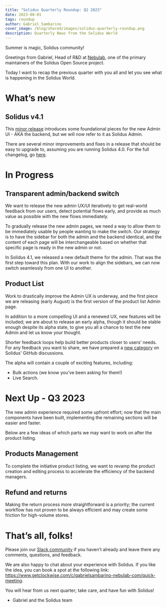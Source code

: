 ```yaml
---
title: "Solidus Quarterly Roundup: Q2 2023"
date: 2023-08-01
tags: roundup
author: Gabriel Sambarino
cover_image: /blog/shared/images/solidus-quarterly-roundup.png
description: Quarterly News from the Solidus World
---
```


Summer is magic, Solidus community!

Greetings from Gabriel, Head of R&D at [Nebulab](http://www.nebulab.com), one of the primary maintainers of the Solidus Open Source project.

Today I want to recap the previous quarter with you all and let you see what is happening in the Solidus World.


# What’s new

## Solidus v4.1

This [minor release](https://solidus.io/blog/2023/06/29/solidus-v4-1) introduces some foundational pieces for the new Admin UI - AKA the backend, but we will now refer to it as Solidus Admin.

There are several minor improvements and fixes in a release that should be easy to upgrade to, assuming you are running Solidus 4.0. For the full changelog, go [here](https://github.com/solidusio/solidus/releases/tag/v4.1.0).

# In Progress

## Transparent admin/backend switch

We want to release the new admin UX/UI iteratively to get real-world feedback from our users, detect potential flows early, and provide as much value as possible with the new flows immediately.

To gradually release the new admin pages, we need a way to allow them to be immediately usable by people wanting to make the switch. Our strategy is to have the sidebar for both the admin and the backend identical, and the content of each page will be interchangeable based on whether that specific page is ready in the new admin or not. 

In Solidus 4.1, we released a new default theme for the admin. That was the first step toward this plan. With our work to align the sidebars, we can now switch seamlessly from one UI to another. 

## Product List

Work to drastically improve the Admin UX is underway, and the first piece we are releasing (early August) is the first version of the product list Admin page.

In addition to a more compelling UI and a renewed UX, new features will be included; we are about to release an early alpha, though it should be stable enough despite its alpha state, to give you all a chance to test the new Admin and let us know your thought.

Shorter feedback loops help build better products closer to users’ needs.
For any feedback you want to share, we have prepared a [new category](https://github.com/solidusio/solidus/discussions/categories/new-admin-ui-ux-feedback) on Solidus' GitHub discussions.

The alpha will contain a couple of exciting features, including:

* Bulk actions (we know you’ve been asking for them!)
* Live Search.

# Next Up - Q3 2023

The new admin experience required some upfront effort; now that the main components have been built, implementing the remaining sections will be easier and faster.

Below are a few ideas of which parts we may want to work on after the product listing.

## Products Management

To complete the initiative product listing, we want to revamp the product creation and editing process to accelerate the efficiency of the backend managers.

## Refund and returns

Making the return process more straightforward is a priority; the current workflow has not proven to be always efficient and may create some friction for high-volume stores.

# That’s all, folks!

Please join our [Slack community](https://solidusio.slack.com) if you haven’t already and leave there any comments, questions, and feedback.

We are also happy to chat about your experience with Solidus. If you like the idea, you can book a spot at the following link:  https://www.getclockwise.com/c/gabrielsambarino-nebulab-com/quick-meeting.

You will hear from us next quarter; take care, and have fun with Solidus!

* Gabriel and the Solidus team
